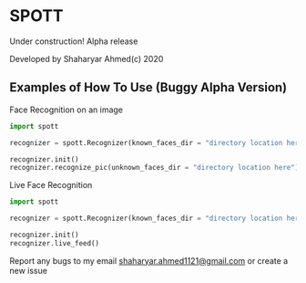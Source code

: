 # SPOTT

Under construction! Alpha release

Developed by Shaharyar Ahmed(c) 2020

## Examples of How To Use (Buggy Alpha Version)

Face Recognition on an image

```python
import spott

recognizer = spott.Recognizer(known_faces_dir = "directory location here", tolerance = 0.6, frame_thickness = 3, font_thickness = 2, model = "hog or cnn or sift")

recognizer.init()
recognizer.recognize_pic(unknown_faces_dir = "directory location here")
```

Live Face Recognition
```python
import spott

recognizer = spott.Recognizer(known_faces_dir = "directory location here", tolerance = 0.6, frame_thickness = 3, font_thickness = 2, model = "hog or cnn or sift")

recognizer.init()
recognizer.live_feed()
```
Report any bugs to my email shaharyar.ahmed1121@gmail.com or create a new issue